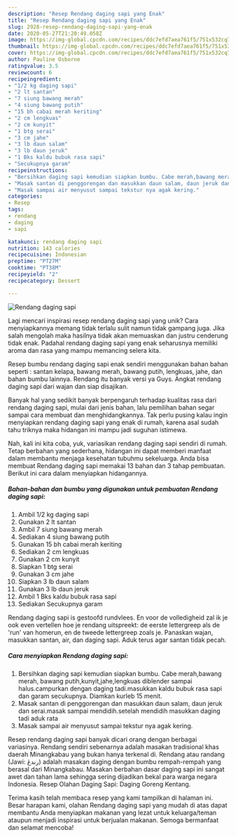 ```yaml
---
description: "Resep Rendang daging sapi yang Enak"
title: "Resep Rendang daging sapi yang Enak"
slug: 2928-resep-rendang-daging-sapi-yang-enak
date: 2020-05-27T21:20:49.058Z
image: https://img-global.cpcdn.com/recipes/ddc7efd7aea761f5/751x532cq70/rendang-daging-sapi-foto-resep-utama.jpg
thumbnail: https://img-global.cpcdn.com/recipes/ddc7efd7aea761f5/751x532cq70/rendang-daging-sapi-foto-resep-utama.jpg
cover: https://img-global.cpcdn.com/recipes/ddc7efd7aea761f5/751x532cq70/rendang-daging-sapi-foto-resep-utama.jpg
author: Pauline Osborne
ratingvalue: 3.5
reviewcount: 6
recipeingredient:
- "1/2 kg daging sapi"
- "2 lt santan"
- "7 siung bawang merah"
- "4 siung bawang putih"
- "15 bh cabai merah keriting"
- "2 cm lengkuas"
- "2 cm kunyit"
- "1 btg serai"
- "3 cm jahe"
- "3 lb daun salam"
- "3 lb daun jeruk"
- "1 Bks kaldu bubuk rasa sapi"
- "Secukupnya garam"
recipeinstructions:
- "Bersihkan daging sapi kemudian siapkan bumbu. Cabe merah,bawang merah, bawang putih,kunyit,jahe,lengkuas diblender sampai halus.campurkan dengan daging tadi.masukkan kaldu bubuk rasa sapi dan garam secukupnya. Diamkan kurleb 15 menit."
- "Masak santan di penggorengan dan masukkan daun salam, daun jeruk dan serai.masak sampai mendidih.setelah mendidih masukkan daging tadi aduk rata"
- "Masak sampai air menyusut sampai tekstur nya agak kering."
categories:
- Resep
tags:
- rendang
- daging
- sapi

katakunci: rendang daging sapi 
nutrition: 143 calories
recipecuisine: Indonesian
preptime: "PT27M"
cooktime: "PT38M"
recipeyield: "2"
recipecategory: Dessert

---
```



![Rendang daging sapi](https://img-global.cpcdn.com/recipes/ddc7efd7aea761f5/751x532cq70/rendang-daging-sapi-foto-resep-utama.jpg)

Lagi mencari inspirasi resep rendang daging sapi yang unik? Cara menyiapkannya memang tidak terlalu sulit namun tidak gampang juga. Jika salah mengolah maka hasilnya tidak akan memuaskan dan justru cenderung tidak enak. Padahal rendang daging sapi yang enak seharusnya memiliki aroma dan rasa yang mampu memancing selera kita.

Resep bumbu rendang daging sapi enak sendiri menggunakan bahan bahan seperti : santan kelapa, bawang merah, bawang putih, lengkuas, jahe, dan bahan bumbu lainnya. Rendang itu banyak versi ya Guys. Angkat rendang daging sapi dari wajan dan siap disajikan.

Banyak hal yang sedikit banyak berpengaruh terhadap kualitas rasa dari rendang daging sapi, mulai dari jenis bahan, lalu pemilihan bahan segar sampai cara membuat dan menghidangkannya. Tak perlu pusing kalau ingin menyiapkan rendang daging sapi yang enak di rumah, karena asal sudah tahu triknya maka hidangan ini mampu jadi suguhan istimewa.


Nah, kali ini kita coba, yuk, variasikan rendang daging sapi sendiri di rumah. Tetap berbahan yang sederhana, hidangan ini dapat memberi manfaat dalam membantu menjaga kesehatan tubuhmu sekeluarga. Anda bisa membuat Rendang daging sapi memakai 13 bahan dan 3 tahap pembuatan. Berikut ini cara dalam menyiapkan hidangannya.

<!--inarticleads1-->

##### Bahan-bahan dan bumbu yang digunakan untuk pembuatan Rendang daging sapi:

1. Ambil 1/2 kg daging sapi
1. Gunakan 2 lt santan
1. Ambil 7 siung bawang merah
1. Sediakan 4 siung bawang putih
1. Gunakan 15 bh cabai merah keriting
1. Sediakan 2 cm lengkuas
1. Gunakan 2 cm kunyit
1. Siapkan 1 btg serai
1. Gunakan 3 cm jahe
1. Siapkan 3 lb daun salam
1. Gunakan 3 lb daun jeruk
1. Ambil 1 Bks kaldu bubuk rasa sapi
1. Sediakan Secukupnya garam


Rendang daging sapi is gestoofd rundvlees. En voor de volledigheid zal ik je ook even vertellen hoe je rendang uitspreekt: de eerste lettergreep als de &#39;run&#39; van homerun, en de tweede lettergreep zoals je. Panaskan wajan, masukkan santan, air, dan daging sapi. Aduk terus agar santan tidak pecah. 

<!--inarticleads2-->

##### Cara menyiapkan Rendang daging sapi:

1. Bersihkan daging sapi kemudian siapkan bumbu. Cabe merah,bawang merah, bawang putih,kunyit,jahe,lengkuas diblender sampai halus.campurkan dengan daging tadi.masukkan kaldu bubuk rasa sapi dan garam secukupnya. Diamkan kurleb 15 menit.
1. Masak santan di penggorengan dan masukkan daun salam, daun jeruk dan serai.masak sampai mendidih.setelah mendidih masukkan daging tadi aduk rata
1. Masak sampai air menyusut sampai tekstur nya agak kering.


Resep rendang daging sapi banyak dicari orang dengan berbagai variasinya. Rendang sendiri sebenarnya adalah masakan tradisional khas daerah Minangkabau yang bukan hanya terkenal di. Rendang atau randang (Jawi: رندڠ) adalah masakan daging dengan bumbu rempah-rempah yang berasal dari Minangkabau. Masakan berbahan dasar daging sapi ini sangat awet dan tahan lama sehingga sering dijadikan bekal para warga negara Indonesia. Resep Olahan Daging Sapi: Daging Goreng Kentang. 

Terima kasih telah membaca resep yang kami tampilkan di halaman ini. Besar harapan kami, olahan Rendang daging sapi yang mudah di atas dapat membantu Anda menyiapkan makanan yang lezat untuk keluarga/teman ataupun menjadi inspirasi untuk berjualan makanan. Semoga bermanfaat dan selamat mencoba!
